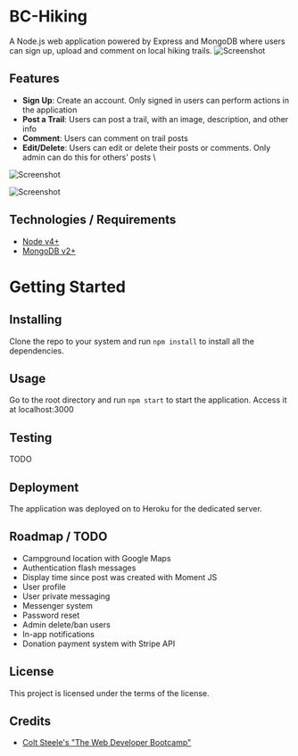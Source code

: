 # BC-Hiking
A Node.js web application powered by Express and MongoDB where users can sign up, upload and comment on local hiking trails.
![Screenshot](https://i.imgur.com/KEmcpqu.png)

## Features
- **Sign Up**: Create an account. Only signed in users can perform actions in the application
- **Post a Trail**: Users can post a trail, with an image, description, and other info
- **Comment**: Users can comment on trail posts
- **Edit/Delete**: Users can edit or delete their posts or comments. Only admin can do this for others' posts
\

![Screenshot](https://i.imgur.com/o1ZMXPp.png)

![Screenshot](https://i.imgur.com/z5iNzOK.png)

## Technologies / Requirements
- [Node v4+](https://nodejs.org/en/)
- [MongoDB v2+](https://www.mongodb.com/)

# Getting Started

## Installing
Clone the repo to your system and run ``npm install`` to install all the dependencies.

## Usage
Go to the root directory and run ``npm start`` to start the application.
Access it at localhost:3000

## Testing
TODO

## Deployment
The application was deployed on to Heroku for the dedicated server.

## Roadmap / TODO
- Campground location with Google Maps
- Authentication flash messages 
- Display time since post was created with Moment JS 
- User profile
- User private messaging
- Messenger system
- Password reset 
- Admin delete/ban users
- In-app notifications
- Donation payment system with Stripe API

## License
This project is licensed under the terms of the license.

## Credits
- [Colt Steele's "The Web Developer Bootcamp"](https://www.udemy.com/course/the-web-developer-bootcamp/)
